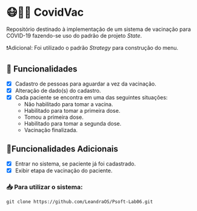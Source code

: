 # 😷:syringe:🦠 CovidVac
Repositório destinado à implementação de um sistema de vacinação para COVID-19 fazendo-se uso do padrão de projeto *State*.

❗Adicional: Foi utilizado o padrão *Strategy* para construção do menu.

## 📝 Funcionalidades

- [X] Cadastro de pessoas para aguardar a vez da vacinação.
- [X] Alteração de dado(s) do cadastro.
- [X] Cada paciente se encontra em uma das seguintes situações:
    - Não habilitado para tomar a vacina.
    - Habilitado para tomar a primeira dose.
    - Tomou a primeira dose.
    - Habilitado para tomar a segunda dose.
    - Vacinação finalizada.

## 📌Funcionalidades Adicionais
- [X] Entrar no sistema, se paciente já foi cadastrado.
- [X] Exibir etapa de vacinação do paciente.

### :inbox_tray: Para utilizar o sistema: 

```git clone https://github.com/LeandraOS/Psoft-Lab06.git``` 
